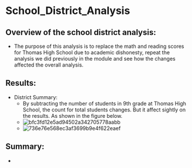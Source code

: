 # School_District_Analysis
## Overview of the school district analysis:
  - The purpose of this analysis is to replace the math and reading scores for Thomas High School due to academic dishonesty, repeat the analysis we did previously in the module and see how the changes affected the overall analysis.
## Results:
  - District Summary:
     - By subtracting the number of students in 9th grade at Thomas High School, the count for total students changes. But it affect sightly on the results. As shown in the figure below.
     - ![bfc3fd12e5ad94502a342705778aabb](https://user-images.githubusercontent.com/82785321/118420657-4a10ab00-b674-11eb-9480-b6d73e7af12c.png)
     - ![736e76e568ec3af3699b9e4f622eaef](https://user-images.githubusercontent.com/82785321/118420675-5563d680-b674-11eb-9c0b-b90dc10c29bd.png)


## Summary:
  -
